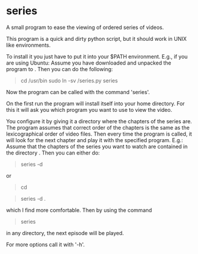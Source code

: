 series
======

A small program to ease the viewing of ordered series of videos.

This program is a quick and dirty python script, but it should work in
UNIX like environments.

To install it you just have to put it into your $PATH
environment. E.g., if you are using Ubuntu: Assume you have downloaded
and unpacked the program to <unpacked-program>. Then you can do the
following:

> cd /usr/bin
> sudo ln -sv <unpacked-program>/series.py series

Now the program can be called with the command 'series'. 

On the first run the program will install itself into your home
directory. For this it will ask you which program you want to use to
view the video.

You configure it by giving it a directory where the chapters of the
series are. The program assumes that correct order of the chapters is
the same as the lexicographical order of video files. Then every time
the program is called, it will look for the next chapter and play it
with the specified program. E.g.: Assume that the chapters of the
series you want to watch are contained in the directory
<chapter-of-series>. Then you can either do:

> series -d <chapter-of-series>

or

> cd <chapter-of-series>

> series -d .

which I find more comfortable. Then by using the command 

> series

in any directory, the next episode will be played.

For more options call it with '-h'.
